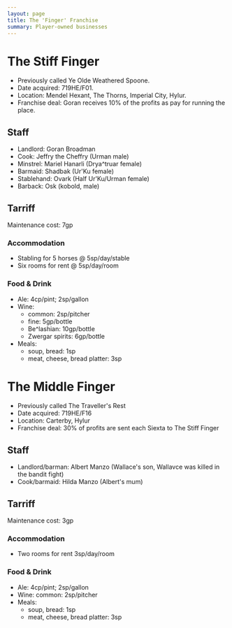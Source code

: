 ```yaml
---
layout: page
title: The 'Finger' Franchise
summary: Player-owned businesses
---
```


# The Stiff Finger 

- Previously called Ye Olde Weathered Spoone.
- Date acquired: 719HE/F01.
- Location: Mendel Hexant, The Thorns, Imperial City, Hylur.
- Franchise deal: Goran receives 10% of the profits as pay for running the place.

## Staff

- Landlord: Goran Broadman
- Cook: Jeffry the Cheffry (Urman male)
- Minstrel: Mariel Hanarli (Drya^truar female)
- Barmaid: Shadbak (Ur'Ku female)
- Stablehand: Ovark (Half Ur'Ku/Urman female)
- Barback: Osk (kobold, male)

## Tarriff

Maintenance cost: 7gp
### Accommodation

- Stabling for 5 horses @ 5sp/day/stable
- Six rooms for rent @ 5sp/day/room

### Food & Drink

- Ale: 4cp/pint; 2sp/gallon
- Wine:
  - common: 2sp/pitcher
  - fine: 5gp/bottle
  - Be^lashian: 10gp/bottle
  - Zwergar spirits: 6gp/bottle
- Meals:
  - soup, bread: 1sp
  - meat, cheese, bread platter: 3sp

# The Middle Finger

- Previously called The Traveller's Rest
- Date acquired: 719HE/F16
- Location: Carterby, Hylur
- Franchise deal: 30% of profits are sent each Siexta to The Stiff Finger

## Staff

- Landlord/barman: Albert Manzo (Wallace's son, Wallavce was killed in the bandit fight)
- Cook/barmaid: Hilda Manzo (Albert's mum)


## Tarriff

Maintenance cost: 3gp

### Accommodation

- Two rooms for rent 3sp/day/room

### Food & Drink

- Ale: 4cp/pint; 2sp/gallon
- Wine: common: 2sp/pitcher
- Meals:
  - soup, bread: 1sp
  - meat, cheese, bread platter: 3sp